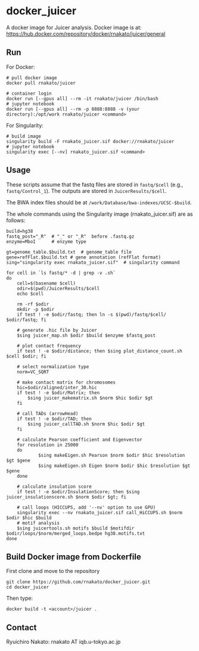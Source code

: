 # docker_juicer
A docker image for Juicer analysis. Docker image is at: https://hub.docker.com/repository/docker/rnakato/juicer/general

## Run

For Docker:

    # pull docker image
    docker pull rnakato/juicer

    # container login
    docker run [--gpus all] --rm -it rnakato/juicer /bin/bash
    # jupyter notebook
    docker run [--gpus all] --rm -p 8888:8888 -v (your directory):/opt/work rnakato/juicer <command>

For Singularity:

    # build image
    singularity build -F rnakato_juicer.sif docker://rnakato/juicer 
    # jupyter notebook
    singularity exec [--nv] rnakato_juicer.sif <command>

## Usage

These scripts assume that the fastq files are stored in `fastq/$cell` (e.g., `fastq/Control_1`).
The outputs are stored in `JuicerResults/$cell`.

The BWA index files should be at `/work/Database/bwa-indexes/UCSC-$build`.

The whole commands using the Singularity image (rnakato_juicer.sif) are as follows:

    build=hg38
    fastq_post="_R"  # "_" or "_R"  before .fastq.gz
    enzyme=MboI      # enzyme type
    
    gt=genome_table.$build.txt  # genome_table file
    gene=refFlat.$build.txt # gene annotation (refFlat format)
    sing="singularity exec rnakato_juicer.sif"  # singularity command
    
    for cell in `ls fastq/* -d | grep -v .sh`
    do
        cell=$(basename $cell)
        odir=$(pwd)/JuicerResults/$cell
        echo $cell
    
        rm -rf $odir
        mkdir -p $odir
        if test ! -e $odir/fastq; then ln -s $(pwd)/fastq/$cell/ $odir/fastq; fi
    
        # generate .hic file by Juicer
        $sing juicer_map.sh $odir $build $enzyme $fastq_post
    
        # plot contact frequency
        if test ! -e $odir/distance; then $sing plot_distance_count.sh $cell $odir; fi
    
        # select normalization type
        norm=VC_SQRT
        
        # make contact matrix for chromosomes
        hic=$odir/aligned/inter_30.hic
        if test ! -e $odir/Matrix; then
            $sing juicer_makematrix.sh $norm $hic $odir $gt
        fi

        # call TADs (arrowHead)
        if test ! -e $odir/TAD; then
            $sing juicer_callTAD.sh $norm $hic $odir $gt
        fi
    
        # calculate Pearson coefficient and Eigenvector
        for resolution in 25000
        do
                $sing makeEigen.sh Pearson $norm $odir $hic $resolution $gt $gene
                $sing makeEigen.sh Eigen $norm $odir $hic $resolution $gt $gene
        done
        
        # calculate insulation score
        if test ! -e $odir/InsulationScore; then $sing juicer_insulationscore.sh $norm $odir $gt; fi
        
        # call loops (HICCUPS, add '--nv' option to use GPU)
        singularity exec --nv rnakato_juicer.sif call_HiCCUPS.sh $norm $odir $hic $build
        # motif analysis
        $sing juicertools.sh motifs $build $motifdir $odir/loops/$norm/merged_loops.bedpe hg38.motifs.txt
    done


## Build Docker image from Dockerfile
First clone and move to the repository

    git clone https://github.com/rnakato/docker_juicer.git
    cd docker_juicer

Then type:

    docker build -t <account>/juicer .

## Contact

Ryuichiro Nakato: rnakato AT iqb.u-tokyo.ac.jp
